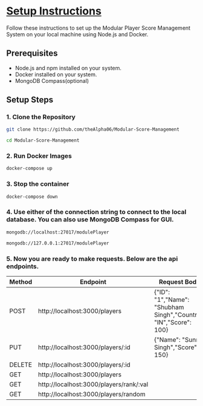 # [Setup Instructions](https://github.com/theAlpha06/Modular-Score-Management)

Follow these instructions to set up the Modular Player Score Management System on your local machine using Node.js and Docker.

## Prerequisites

- Node.js and npm installed on your system.
- Docker installed on your system.
- MongoDB Compass(optional)

## Setup Steps

### 1. Clone the Repository

```bash
git clone https://github.com/theAlpha06/Modular-Score-Management
```

```bash
cd Modular-Score-Management
```

### 2. Run Docker Images
```bash
docker-compose up
```

### 3. Stop the container
```bash
docker-compose down
```

### 4. Use either of the connection string to connect to the local database. You can also use MongoDB Compass for GUI.
```bash
mongodb://localhost:27017/modulePlayer
``` 
```bash
mongodb://127.0.0.1:27017/modulePlayer
```

### 5. Now you are ready to make requests. Below are the api endpoints.

| Method | Endpoint                          | Request Body |
|--------|-----------------------------------|--------------|
| POST   | http://localhost:3000/players     | {"ID": "1","Name": "Shubham Singh","Country": "IN","Score": 100} |
| PUT    | http://localhost:3000/players/:id | {"Name": "Sunny Singh","Score": 150}        |
| DELETE | http://localhost:3000/players/:id | |
| GET    | http://localhost:3000/players     |              |
| GET    | http://localhost:3000/players/rank/:val| |
| GET    | http://localhost:3000/players/random | |